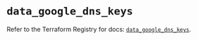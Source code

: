 # `data_google_dns_keys`

Refer to the Terraform Registry for docs: [`data_google_dns_keys`](https://registry.terraform.io/providers/hashicorp/google/6.7.0/docs/data-sources/dns_keys).
